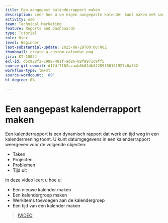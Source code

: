 ```yaml
---
title: Een aangepast kalenderrapport maken
description: Leer hoe u uw eigen aangepaste kalender kunt maken met uw werk en persoonlijke time-off.
activity: use
team: Technical Marketing
feature: Reports and Dashboards
type: Tutorial
role: User
level: Beginner
last-substantial-update: 2023-08-29T00:00:00Z
thumbnail: create-a-custom-calendar.png
jira: KT-10024
exl-id: d5c928f2-7989-401f-ad86-08fe971c9ff5
source-git-commit: d17df7162ccaab6b62db34209f50131927c0a532
workflow-type: tm+mt
source-wordcount: '89'
ht-degree: 0%

---
```


# Een aangepast kalenderrapport maken

Een kalenderrapport is een dynamisch rapport dat werk en tijd weg in een kalendermening toont. U kunt datumgegevens in een kalenderrapport weergeven voor de volgende objecten:

* Taken
* Projecten
* Problemen
* Tijd uit

In deze video leert u hoe u:

* Een nieuwe kalender maken
* Een kalendergroep maken
* Werkitems toevoegen aan de kalendergroep
* Een tijd van een kalender maken

>[!VIDEO](https://video.tv.adobe.com/v/3452399/?quality=12&learn=on&enablevpops&captions=dut)

